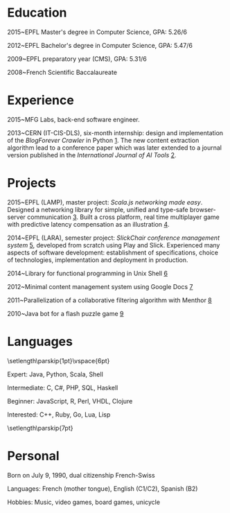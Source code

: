 # Education

2015~EPFL Master's degree in Computer Science, GPA: 5.26/6

2012~EPFL Bachelor's degree in Computer Science, GPA: 5.47/6

2009~EPFL preparatory year (CMS), GPA: 5.31/6

2008~French Scientific Baccalaureate

# Experience

2015~MFG Labs, back-end software engineer.

2013~CERN (IT-CIS-DLS), six-month internship: design and implementation of the *BlogForever Crawler* in Python [1]. The new content extraction algorithm lead to a conference paper which was later extended to a journal version published in the *International Journal of AI Tools* [2].

# Projects

2015~EPFL (LAMP), master project: *Scala.js networking made easy*. Designed a networking library for simple, unified and type-safe browser-server communication [3]. Built a cross platform, real time multiplayer game with predictive latency compensation as an illustration [4].

2014~EPFL (LARA), semester project: *SlickChair conference management system* [5], developed from scratch using Play and Slick. Experienced many aspects of software development: establishment of specifications, choice of technologies, implementation and deployment in production.

2014~Library for functional programming in Unix Shell [6]

2012~Minimal content management system using Google Docs [7]

2011~Parallelization of a collaborative filtering algorithm with Menthor [8]

2010~Java bot for a flash puzzle game [9]

# Languages
<!-- Top 30 languages according to http://spectrum.ieee.org/static/interactive-the-top-programming-languages -->
\setlength\parskip{1pt}\vspace{6pt}

Expert: Java, Python, Scala, Shell

Intermediate: C, C#, PHP, SQL, Haskell

Beginner: JavaScript, R, Perl, VHDL, Clojure

Interested: C++, Ruby, Go, Lua, Lisp

\setlength\parskip{7pt}

# Personal

Born on July 9, 1990, dual citizenship French-Swiss

Languages: French (mother tongue), English (C1/C2), Spanish (B2)

Hobbies: Music, video games, board games, unicycle


[1]: https://github.com/BlogForever/crawler
[2]: https://dl.acm.org/citation.cfm?id=2611067
[3]: https://github.com/OlivierBlanvillain/scala-js-transport
[4]: https://github.com/OlivierBlanvillain/survivor
[5]: https://github.com/SlickChair/SlickChair
[6]: https://github.com/OlivierBlanvillain/bourne-shell-list
[7]: https://code.google.com/p/google-cms
[8]: https://github.com/OlivierBlanvillain/menthor/tree/recommender
[9]: https://code.google.com/p/hypercube-bot


